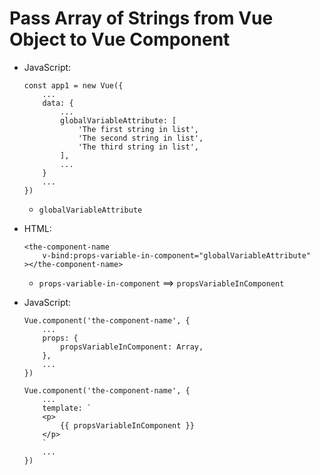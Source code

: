 # Pass Array of Strings from Vue Object to Vue Component

* JavaScript:
    ```
    const app1 = new Vue({
        ...
        data: {
            ...
            globalVariableAttribute: [
                'The first string in list',
                'The second string in list',
                'The third string in list',
            ],
            ...
        }
        ...
    })
    ```
    * `globalVariableAttribute`

* HTML:
    ```
    <the-component-name
        v-bind:props-variable-in-component="globalVariableAttribute"
    ></the-component-name>
    ```
    * `props-variable-in-component` ==> `propsVariableInComponent`

* JavaScript:
    ```
    Vue.component('the-component-name', {
        ...
        props: {
            propsVariableInComponent: Array,
        },
        ...
    })
    ```
    ```
    Vue.component('the-component-name', {
        ...
        template: `
        <p>
            {{ propsVariableInComponent }}
        </p>
        `
        ...
    })
    ```


